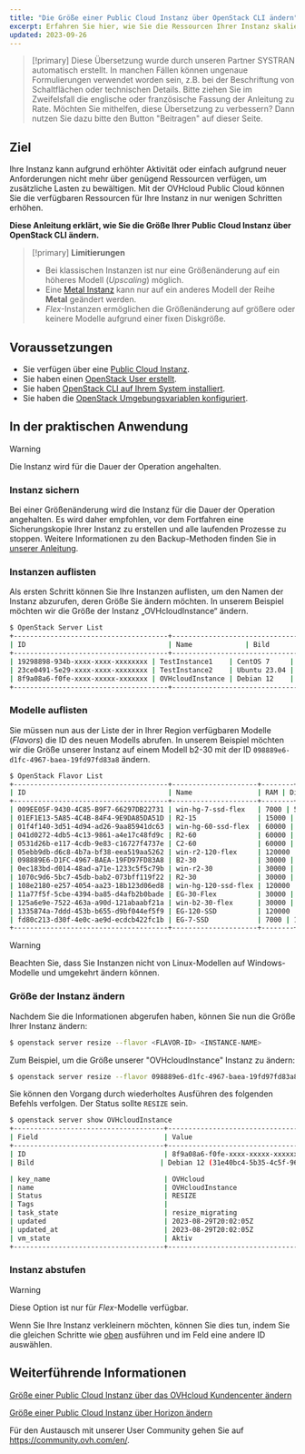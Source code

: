 ```yaml
---
title: "Die Größe einer Public Cloud Instanz über OpenStack CLI ändern"
excerpt: Erfahren Sie hier, wie Sie die Ressourcen Ihrer Instanz skalieren können, um auf erhöhte Anforderungen zu reagieren
updated: 2023-09-26
---
```


> [!primary]
> Diese Übersetzung wurde durch unseren Partner SYSTRAN automatisch erstellt. In manchen Fällen können ungenaue Formulierungen verwendet worden sein, z.B. bei der Beschriftung von Schaltflächen oder technischen Details. Bitte ziehen Sie im Zweifelsfall die englische oder französische Fassung der Anleitung zu Rate. Möchten Sie mithelfen, diese Übersetzung zu verbessern? Dann nutzen Sie dazu bitte den Button "Beitragen" auf dieser Seite.
>

## Ziel

Ihre Instanz kann aufgrund erhöhter Aktivität oder einfach aufgrund neuer Anforderungen nicht mehr über genügend Ressourcen verfügen, um zusätzliche Lasten zu bewältigen. Mit der OVHcloud Public Cloud können Sie die verfügbaren Ressourcen für Ihre Instanz in nur wenigen Schritten erhöhen.

**Diese Anleitung erklärt, wie Sie die Größe Ihrer Public Cloud Instanz über OpenStack CLI ändern.**

> [!primary]
> **Limitierungen**
>
> - Bei klassischen Instanzen ist nur eine Größenänderung auf ein höheres Modell (*Upscaling*) möglich.
> - Eine [Metal Instanz](https://www.ovhcloud.com/de/public-cloud/metal-instances/) kann nur auf ein anderes Modell der Reihe **Metal** geändert werden.
> - *Flex*-Instanzen ermöglichen die Größenänderung auf größere oder keinere Modelle aufgrund einer fixen Diskgröße.
>

## Voraussetzungen

- Sie verfügen über eine [Public Cloud Instanz](https://www.ovhcloud.com/de/public-cloud/).
- Sie haben einen [OpenStack User erstellt](/pages/public_cloud/compute/create_and_delete_a_user).
- Sie haben [OpenStack CLI auf Ihrem System installiert](/pages/platform/public-cloud/prepare_the_environment_for_using_the_openstack_api).
- Sie haben die [OpenStack Umgebungsvariablen konfiguriert](/pages/platform/public-cloud/loading_openstack_environment_variables).

## In der praktischen Anwendung

> [!warning]
>
> Die Instanz wird für die Dauer der Operation angehalten.
>

### Instanz sichern

Bei einer Größenänderung wird die Instanz für die Dauer der Operation angehalten. Es wird daher empfohlen, vor dem Fortfahren eine Sicherungskopie Ihrer Instanz zu erstellen und alle laufenden Prozesse zu stoppen. Weitere Informationen zu den Backup-Methoden finden Sie in [unserer Anleitung](/pages/platform/public-cloud/save_an_instance).

### Instanzen auflisten

Als ersten Schritt können Sie Ihre Instanzen auflisten, um den Namen der Instanz abzurufen, deren Größe Sie ändern möchten. In unserem Beispiel möchten wir die Größe der Instanz „OVHcloudInstance“ ändern.

```bash
$ OpenStack Server List
+--------------------------------------+----------------------------------------------------------------+--------+---------------------------------------------+
| ID                                   | Name             | Bild      | Flavor |        | Status | Networks                                    | 
+--------------------------------------+----------------------------------------------------------------+--------+---------------------------------------------+
| 19298898-934b-xxxx-xxxx-xxxxxxxx | TestInstance1    | CentOS 7     | D2-2 |        | AKTIV | Ext-Net=111.112.113.9, 2607:5300:xxx:xxxx::ae9                                                       
| 23ce0491-5e29-xxxx-xxxx-xxxxxxxx | TestInstance2    | Ubuntu 23.04 | D2-2 |        | AKTIV | Ext-Net=111.112.113.61, 2607:5300:xxx:xxxx::c0a                                                          
| 8f9a08a6-f0fe-xxxx-xxxxx-xxxxxxx | OVHcloudInstance | Debian 12    | B2-7 |        | AKTIV | ext-net=111.112.113.200, 2607:5300:xxx:xxxx::9a3                                  
+--------------------------------------+----------------------------------------------------------------+--------+----------------------------------------------+
```

### Modelle auflisten <a name="flavorlist"></a>

Sie müssen nun aus der Liste der in Ihrer Region verfügbaren Modelle (*Flavors*) die ID des neuen Modells abrufen. In unserem Beispiel möchten wir die Größe unserer Instanz auf einem Modell b2-30 mit der ID `098889e6-d1fc-4967-baea-19fd97fd83a8` ändern.

```bash
$ OpenStack Flavor List
+--------------------------------------+---------------------+--------+------+-----------+-------+-----------+
| ID                                   | Name                | RAM | Disk | Ephemeral | VCPUs | is public |
+--------------------------------------+---------------------+--------+------+-----------+-------+-----------+
| 009EE05F-9430-4C85-B9F7-66297DB22731 | win-hg-7-ssd-flex   | 7000 | 50 | 0 | 2 | True      |
| 01EF1E13-5A85-4C4B-84F4-9E9DA85DA51D | R2-15               | 15000 | 50 | 0 | 2 | True      |
| 01f4f140-3d51-4d94-ad26-9aa85941dc63 | win-hg-60-ssd-flex  | 60000 | 50 | 0 | 16 | True      |
| 041d0272-4db5-4c13-9861-a4e17c48fd9c | R2-60               | 60000 | 100 | 0 | 4 | True      |
| 0531d26b-e117-4cdb-9e83-c16727f4737e | C2-60               | 60000 | 400 | 0 | 16 | True      |
| 05ebb9db-d6c8-4b7a-bf38-eea519aa5262 | win-r2-120-flex     | 120000 | 50 | 0 | 8 | True      |
| 098889E6-D1FC-4967-BAEA-19FD97FD83A8 | B2-30               | 30000 | 200 | 0 | 8 | True      |
| 0ec183bd-d014-48ad-a71e-1233c5f5c79b | win-r2-30           | 30000 | 50 | 0 | 2 | True      |
| 1070c9d6-5bc7-45db-bab2-073bff119f22 | R2-30               | 30000 | 50 | 0 | 2 | True      |
| 108e2180-e257-4054-aa23-18b123d06ed8 | win-hg-120-ssd-flex | 120000 | 50 | 0 | 32 | True      |
| 11a77f5f-5cbe-4394-ba85-d4afb2b0bade | EG-30-Flex          | 30000 | 50 | 0 | 8 | True      |
| 125a6e9e-7522-463a-a90d-121abaabf21a | win-b2-30-flex      | 30000 | 50 | 0 | 8 | True      |
| 1335874a-7ddd-453b-b655-d9bf044ef5f9 | EG-120-SSD          | 120000 | 800 | 0 | 32 | True      |
| fd80c213-d30f-4e0c-ae9d-ecdcb422fc1b | EG-7-SSD            | 7000 | 100 | 0 | 2 | True      |
+--------------------------------------+---------------------+--------+------+-----------+-------+-----------+
```

> [!warning]
> Beachten Sie, dass Sie Instanzen nicht von Linux-Modellen auf Windows-Modelle und umgekehrt ändern können.

### Größe der Instanz ändern

Nachdem Sie die Informationen abgerufen haben, können Sie nun die Größe Ihrer Instanz ändern:

```bash
$ openstack server resize --flavor <FLAVOR-ID> <INSTANCE-NAME>
```

Zum Beispiel, um die Größe unserer "OVHcloudInstance" Instanz zu ändern:

```bash
$ openstack server resize --flavor 098889e6-d1fc-4967-baea-19fd97fd83a8 OVHcloudinstance
```

Sie können den Vorgang durch wiederholtes Ausführen des folgenden Befehls verfolgen. Der Status sollte `RESIZE` sein.

```bash
$ openstack server show OVHcloudInstance
+-------------------------------------+----------------------------------------------------------------------------------------------------------------------------------------------------------------------------------------------------+
| Field                               | Value                                                                                                                                                                                              |
+-------------------------------------+----------------------------------------------------------------------------------------------------------------------------------------------------------------------------------------------------+
| ID                                  | 8f9a08a6-f0fe-xxxx-xxxxx-xxxxxxx                                                                                                                                                              |
| Bild                               | Debian 12 (31e40bc4-5b35-4c5f-96ff-37df3660dec0)                                                                                                                                                   |

| key_name                            | OVHcloud                                                                                                                                                                                               |
| name                                | OVHcloudInstance                                                                                                                                                                                     |
| Status                              | RESIZE                                                                                                                                                                                             |
| Tags                                |                                                                                                                                                                                                    |
| task_state                          | resize_migrating                                                                                                                                                                                   |
| updated                             | 2023-08-29T20:02:05Z                                                                                                                                                                               |
| updated_at                          | 2023-08-29T20:02:05Z                                                                                                                                                                               |
| vm_state                            | Aktiv           
+-------------------------------------+----------------------------------------------------------------------------------------------------------------------------------------------------------------------------------------------------+
```

### Instanz abstufen

> [!warning]
> Diese Option ist nur für *Flex*-Modelle verfügbar.
>

Wenn Sie Ihre Instanz verkleinern möchten, können Sie dies tun, indem Sie die gleichen Schritte wie [oben](#flavorlist) ausführen und im Feld <FLAVOR-ID> eine andere ID auswählen.

## Weiterführende Informationen

[Größe einer Public Cloud Instanz über das OVHcloud Kundencenter ändern](/pages/public_cloud/compute/resize_instance_manager)

[Größe einer Public Cloud Instanz über Horizon ändern](/pages/public_cloud/compute/resize_of_an_instance)

Für den Austausch mit unserer User Community gehen Sie auf <https://community.ovh.com/en/>.
